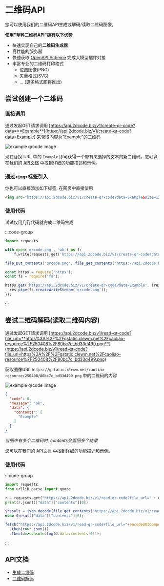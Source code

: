 # 二维码API

您可以使用我们的二维码API生成或解码/读取二维码图像。

**使用"草料二维码API"拥有以下优势**

* 快速实现自己的**二维码生成器**
* 高性能的服务器
* 快速获取 [OpenAPI Scheme](https://tinyqrcode.cliim.net/openapi.json) 完成大模型插件对接
* 丰富专业的二维码打印格式
    * 位图图像(PNG)
    * 矢量格式(SVG)
    * ... (更多格式即将推出)


## 尝试创建一个二维码
 
### 直接调用

通过发起GET请求调用 [https://api.2dcode.biz/v1/create-qr-code?data=**Example**](https://api.2dcode.biz/v1/create-qr-code?data=Example) 来获取内容为"Example"的二维码

![example qrcode image](https://gstatic.clewm.net/caoliao-resource/250408/80bc7c_bd33d499.png)

现在替换 URL 中的 `Example` 即可获得一个带有您选择的文本的新二维码。您可以在我们的 [API文档](./qrcode-api/create-qr-code.md) 中找到详细的功能描述和示例。

### 通过`<img>`标签引入

你也可以直接添加如下标签, 在网页中直接使用

```html
<img src="https://api.2dcode.biz/v1/create-qr-code?data=Example&size=128x128" alt="" title="" />
```

### 使用代码

试试仅用几行代码就完成二维码生成

:::code-group

```python
import requests

with open('qrcode.png', 'wb') as f:
    f.write(requests.get('https://api.2dcode.biz/v1/create-qr-code?data=Example').content)
```

```php
file_put_contents('qrcode.png', file_get_contents('https://api.2dcode.biz/v1/create-qr-code?data=Example'));
```

```javascript
const https = require('https');
const fs = require('fs');

https.get('https://api.2dcode.biz/v1/create-qr-code?data=Example', (res) => {
  res.pipe(fs.createWriteStream('qrcode.png'));
});
```

:::

## 尝试二维码解码(读取二维码内容)

通过发起GET请求调用 [https://api.2dcode.biz/v1/read-qr-code?file_url=**https%3A%2F%2Fgstatic.clewm.net%2Fcaoliao-resource%2F250408%2F80bc7c_bd33d499.png**](https://api.2dcode.biz/v1/read-qr-code?file_url=https%3A%2F%2Fgstatic.clewm.net%2Fcaoliao-resource%2F250408%2F80bc7c_bd33d499.png) 

获取图像URL `https://gstatic.clewm.net/caoliao-resource/250408/80bc7c_bd33d499.png` 中的二维码的内容

![example qrcode image](https://gstatic.clewm.net/caoliao-resource/250408/80bc7c_bd33d499.png)

```json
{
  "code": 0,
  "message": "ok",
  "data": {
    "contents": [
      "Example"
    ]
  }
}
```

*当图中有多个二维码时, contents会返回多个结果*

您可以在我们的 [API文档](./qrcode-api/read-qr-code.md) 中找到详细的功能描述和示例。

### 使用代码

:::code-group

```python
import requests
from urllib.parse import quote

r = requests.get("https://api.2dcode.biz/v1/read-qr-code?file_url=" + quote("https://gstatic.clewm.net/caoliao-resource/250408/80bc7c_bd33d499.png"))
print(r.json()["data"]["contents"][0])
```

```php
$result = json_decode(file_get_contents("https://api.2dcode.biz/v1/read-qr-code?file_url=".urlencode("https://gstatic.clewm.net/caoliao-resource/250408/80bc7c_bd33d499.png")), true);
echo $result["data"]["contents"][0];
```

```javascript
fetch("https://api.2dcode.biz/v1/read-qr-code?file_url="+encodeURIComponent("https://gstatic.clewm.net/caoliao-resource/250408/80bc7c_bd33d499.png"))
  .then(r=>r.json())
  .then(d=>console.log(d.data.contents[0]));
```

:::

## API文档

* [生成二维码](./qrcode-api/create-qr-code.md)
* [二维码解码](./qrcode-api/read-qr-code.md)
